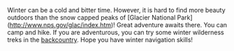 Winter can be a cold and bitter time. However, it is hard to find more 
beauty outdoors than the snow capped peaks of [Glacier National Park]
(http://www.nps.gov/glac/index.htm)! Great adventure awaits there. You can
camp and hike. If you are adventurous, you can try some winter wilderness
treks in the [backcountry](http://www.nps.gov/glac/planyourvisit/backcountry.htm).
Hope you have winter navigation skills!
